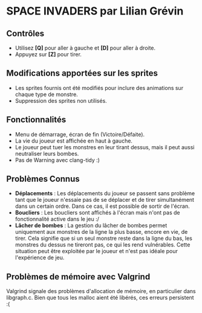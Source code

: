 # SPACE INVADERS par Lilian Grévin

## Contrôles
- Utilisez **[Q]** pour aller à gauche et **[D]** pour aller à droite.
- Appuyez sur **[Z]** pour tirer.

## Modifications apportées sur les sprites
- Les sprites fournis ont été modifiés pour inclure des animations sur chaque type de monstre.
- Suppression des sprites non utilisés.

## Fonctionnalités
- Menu de démarrage, écran de fin (Victoire/Défaite).
- La vie du joueur est affichée en haut à gauche.
- Le joueur peut tuer les monstres en leur tirant dessus, mais il peut aussi neutraliser leurs bombes.
- Pas de Warning avec clang-tidy :)

## Problèmes Connus
- **Déplacements** : Les déplacements du joueur se passent sans problème tant que le joueur n'essaie pas de se déplacer et de tirer simultanément dans un certain ordre. Dans ce cas, il est possible de sortir de l'écran.
- **Boucliers** : Les boucliers sont affichés à l'écran mais n'ont pas de fonctionnalité active dans le jeu :/
- **Lâcher de bombes** : La gestion du lâcher de bombes permet uniquement aux monstres de la ligne la plus basse, encore en vie, de tirer. Cela signifie que si un seul monstre reste dans la ligne du bas, les monstres du dessus ne tireront pas, ce qui les rend vulnérables. Cette situation peut être exploitée par le joueur et n'est pas idéale pour l'expérience de jeu.

## Problèmes de mémoire avec Valgrind
Valgrind signale des problèmes d'allocation de mémoire, en particulier dans libgraph.c. Bien que tous les malloc aient été libérés, ces erreurs persistent :(

